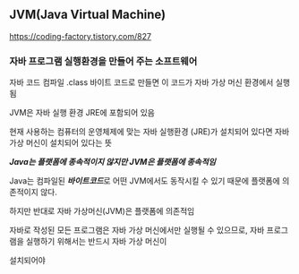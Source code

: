## JVM(Java Virtual Machine)
https://coding-factory.tistory.com/827

### 자바 프로그램 실행환경을 만들어 주는 소프트웨어

자바 코드 컴파일 .class 바이트 코드로 만들면 이 코드가 자바 가상 머신 환경에서 실행됨

JVM은 자바 실행 환경 JRE에 포함되어 있음

현재 사용하는 컴퓨터의 운영체제에 맞는 자바 실행환경 (JRE)가 설치되어 있다면 자바 가상 머신이 설치되어 있다는 뜻

***Java는 플랫폼에 종속적이지 않지만 JVM은 플랫폼에 종속적임***

Java는 컴파일된 ***바이트코드***로 어떤 JVM에서도 동작시킬 수 있기 때문에 플랫폼에 의존적이지 않다.

하지만 반대로 자바 가상머신(JVM)은 플랫폼에 의존적임

자바로 작성된 모든 프로그램은 자바 가상 머신에서만 실행될 수 있으므로, 자바 프로그램을 실행하기 위해서는 반드시 자바 가상 머신이

설치되어야 
